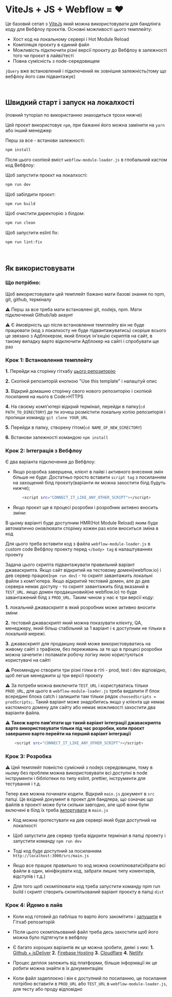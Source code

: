 # ViteJs + JS + Webflow = ❤️

Це базовий сетап з [ViteJs](https://vitejs.dev/) який можна використовувати для бандлінга коду для Вебфлоу проєктів.
Основні можливості цього темплейту:
 - Хост код на локальному сервері і Hot Module Reload
 - Компіляція проєкту в єдиний файл
 - Можливість підключити різні версії проєкту до Вебфлоу в залежності того чи проєкт в лайві/тесті
 - Повна сумісність з node-середовищем

`jQuery` вже встановлений і підключений як зовнішня залежність(тому що вебфлоу його сам підвантажує)

<br />

## Швидкий старт і запуск на локалхості

(повний туторіал по використанню знаходиться трохи нижче)

Цей проєкт використовує `npm`, при бажанні його можна замінити на `yarn` або інший менеджер

Перш за все - встанови залежності:

```sh
npm install
```

Після цього скопіюй вміст `webflow-module-loader.js` в глобальний кастом код Вебфлоу:

Щоб запустити проєкт на локалхості:

```sh
npm run dev
```

Щоб забілдити проєкт:

```sh
npm run build
```

Щоб очистити директорію з білдом:

```sh
npm run clean
```

Щоб запустити eslint fix:

```sh
npm run lint:fix
```
<br />

## Як використовувати

### Що потрібно:

Щоб використовувати цей темплейт бажано мати базові знання по npm, git, github, терміналу

⚠️ Перш за все треба мати встановлені  git, nodejs, npm. Мати підключений Github/lab акаунт

⚠️ Є ймовірність що після встановлення темплейту він не буде працювати (код з локалхосту не буде підвантажуватись) скоріше всього це звязано з Адблокером, який блокує ін'єкцію скриптів на сайт, в такому випадку варто відключити Адблокер на сайті і спробувати ще раз

### Крок 1: Встановлення темплейту

**1.** Перейди на сторінку гітхабу [цього репозиторію](https://github.com/theKozman/webflow-vite-template)

**2.** Скопіюй репозиторій кнопкою "Use this template" і налаштуй опис

**3.** Відкрий домашню сторінку свого нового репозиторію і скопіюй посилання на нього в Code>HTTPS

**4.** На своєму комп'ютері відкрий термінал, перейди в папку(`cd PATH_TO_DIRECTORY`) де ти хочеш розмістити локальну копію репозиторія і пропиши команду `git clone YOUR_URL`

**5.** Перейди в папку, створену гітом(`cd NAME_OF_NEW_DIRECTORY`)

**6.** Встанови залежності командою `npm install`

### Крок 2: Інтеграція з Вебфлоу

Є два варіанта підключення до Вебфлоу:

- Якщо розробка завершена, клієнт в лайві і активного внесення змін більше не буде:
    Достатньо просто вставити `script tag` з посиланням на захощений білд проєкту(варіанти як можна захостити білд будуть нижче);

    ```sh
        <script src="CONNECT_IT_LIKE_ANY_OTHER_SCRIPT"></script>
    ``` 


- Якщо проєкт ще в процесі розробки і розробник активно вносить зміни:

В цьому варіанті буде доступним HMR(Hot Module Reload) яким буде автоматично оновлювати сторінку кожен раз коли вноситься зміна в код

Для цього треба вставити код з файла `webflow-module-loader.js` в custom code Вебфлоу проекту перед `</body> tag` в налаштуваннях проекту

Задача цього скрипта підвантажувати правильний варіант джаваскрипта. Якщо сайт відкритий на тестовому домені(webflow.io) і дев сервер працює(`npm run dev`) - то скрипт завантажить локальні файли з комп'ютера. Якщо відкритий тестовий домен, але до дев сервера немає доступу - то скрипт завантажить білд вказаний в `TEST_URL`. якщо домен продакшновий(не webflow.io) то буде завантажений білд з `PROD_URL`.
Таким чином у нас є три версії коду:

**1.** локальний джаваскрипт в який розробник може активно вносити зміни

**2.** тестовий джаваскрипт який можна показувати клієнту, QA, менеджеру, який більш стабільний за 1 варіант і є доступним не тільки в локальній мережі. 

**3.** джаваскрипт для продакшну який може використовуватись на живому сайті з трафіком, без переживань за те що в процесі розробки можна зачепити і поламати робочу логіку якою користуються користувачі на сайті

⚠️ Рекомендую створити три різні гілки в гіті - prod, test i dev відповідно, щоб легше менеджити ці три версії проєкту

⚠️ За потреби можна виключити `TEST_URL` і користуватись тільки `PROD_URL`, для цього в `webflow-module-loader.js` треба видалити if блок всередині блока catch і залишити там тільки рядок `choosedScripts = prodScripts;`. Такий варіант може знадобитись якщо у клієнта ще немає кастомного домену для сайту або немає можливості захостити два варіанти файла.

⚠️ **Також варто пам'ятати що такий варіант інтеграції джаваскрипта варто використовувати тільки під час розробки, коли проєкт завершено варто перейти на перший варіант інтеграції**

```sh
    <script src="CONNECT_IT_LIKE_ANY_OTHER_SCRIPT"></script>
``` 

### Крок 3: Розробка

⚠️ Цей темплейт повністю сумісний з nodejs середовищем, тому в ньому без проблем можна використовувати всі доступні в node інструменти і бібліотеки по типу eslint, prettier, інструменти для тестування і т.д.

Тепер вже можна починати кодити. Відкрий `main.js` документ в `src` папці.
Це вхідний документ в проект для бандлера, що означає що файлів в проекті може бути скільки завгодно, але щоб вони були включені в білд їх треба [імпортувати](https://developer.mozilla.org/en-US/docs/Web/JavaScript/Reference/Statements/import) в `main.js`

- Код можна протестувати на дев сервері який буде доступний на локалхості

- Щоб запустити дев сервер треба відкрити термінал в папці проекту і запустити команду `npm run dev`

- Тоді код буде доступний за посиланням `http://localhost:3000/src/main.js`

- Якщо все працює правильно то код можна скомпілювати(зібрати всі файли в один, мініфікувати код, забрати лишнє типу коментарів, відступів і т.д.)

- Для того щоб скомпілювати код треба запустити команду npm run build і скрипт створить скомпільований варіант проєкту в папці `dist`

### Крок 4: Йдемо в лайв

- Коли код готовий до пабліша то варто його закомітити і [запушити](https://docs.github.com/en/get-started/importing-your-projects-to-github/importing-source-code-to-github/adding-locally-hosted-code-to-github) в Гітхаб репозиторій

- Після цього скомпільований файл треба десь захостити щоб його можна було підтягнути в вебфлоу

- Є багато хороших варіантів як це можна зробити, деякі з них:
    **1.** [Github + jsDeliver](https://gomakethings.com/how-to-turn-any-github-repo-into-a-cdn/)
    **2.** [Firebase Hosting](https://firebase.google.com/docs/hosting)
    **3.** [Cloudflare](https://www.cloudflare.com/en-gb/)
    **4.** [Netlify](https://docs.netlify.com/get-started/)

- Процес деплоя залежить від платформи, більше інформації як це робити можна знайти в їх документаціях
- Коли файл задеплоєно і він є доступний по посиланню, це посилання потрібно вставити в `PROD_URL` або `TEST_URL` в `webflow-module-loader.js`, для тесту або проду відповідно
